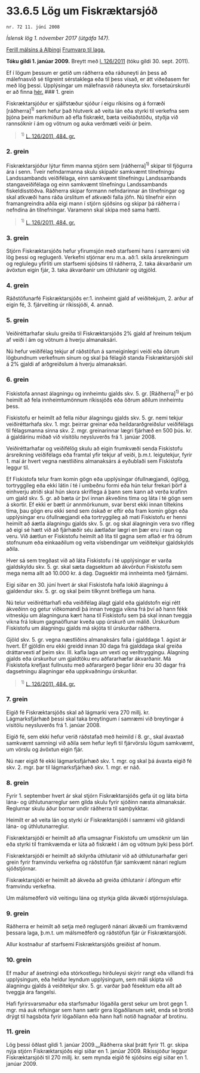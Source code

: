 # 33.6.5 Lög um Fiskræktarsjóð

`nr. 72 11. júní 2008`

_Íslensk lög 1. nóvember 2017 (útgáfa 147)._

[Ferill málsins á Alþingi](https://www.althingi.is/thingstorf/thingmalalistar-eftir-thingum/ferill/?ltg=135&mnr=554)
[Frumvarp til laga.](https://www.althingi.is/altext/135/s/0855.html)

**Tóku gildi 1. janúar 2009.**
Breytt með
[l. 126/2011](https://althingi.is/altext/stjt/2011.126.html) (tóku gildi 30. sept. 2011).

Ef í lögum þessum er getið um ráðherra eða ráðuneyti án þess að málefnasvið sé tilgreint sérstaklega eða til þess vísað, er átt viðeðasem fer með lög þessi. Upplýsingar um málefnasvið ráðuneyta skv. forsetaúrskurði er að finna [hér.](2017015.md) ### 1. grein



Fiskræktarsjóður er sjálfstæður sjóður í eigu ríkisins og á forræði [ráðherra]<sup>1)</sup> sem hefur það hlutverk að veita lán eða styrki til verkefna sem þjóna þeim markmiðum að efla fiskrækt, bæta veiðiaðstöðu, styðja við rannsóknir í ám og vötnum og auka verðmæti veiði úr þeim.

> <sup>1)</sup> [L. 126/2011, 484. gr.](https://althingi.is/altext/stjt/2011.126.html)

### 2. grein



Fiskræktarsjóður lýtur fimm manna stjórn sem [ráðherra]<sup>1)</sup> skipar til fjögurra ára í senn. Tveir nefndarmanna skulu skipaðir samkvæmt tilnefningu Landssambands veiðifélaga, einn samkvæmt tilnefningu Landssambands stangaveiðifélaga og einn samkvæmt tilnefningu Landssambands fiskeldisstöðva. Ráðherra skipar formann nefndarinnar án tilnefningar og skal atkvæði hans ráða úrslitum ef atkvæði falla jöfn. Nú tilnefnir einn framangreindra aðila eigi mann í stjórn sjóðsins og skipar þá ráðherra í nefndina án tilnefningar. Varamenn skal skipa með sama hætti.

> <sup>1)</sup> [L. 126/2011, 484. gr.](https://althingi.is/altext/stjt/2011.126.html)

### 3. grein



Stjórn Fiskræktarsjóðs hefur yfirumsjón með starfsemi hans í samræmi við lög þessi og reglugerð. Verkefni stjórnar eru m.a. að:1. skila ársreikningum og reglulegu yfirliti um starfsemi sjóðsins til ráðherra,
2. taka ákvarðanir um ávöxtun eigin fjár,
3. taka ákvarðanir um úthlutanir og útgjöld.

### 4. grein



Ráðstöfunarfé Fiskræktarsjóðs er:1. innheimt gjald af veiðitekjum,
2. arður af eigin fé,
3. fjárveiting úr ríkissjóði,
4. annað.

### 5. grein



Veiðiréttarhafar skulu greiða til Fiskræktarsjóðs 2% gjald af hreinum tekjum af veiði í ám og vötnum á hverju almanaksári.

Nú hefur veiðifélag tekjur af ráðstöfun á sameiginlegri veiði eða öðrum lögbundnum verkefnum sínum og skal þá félagið standa Fiskræktarsjóði skil á 2% gjaldi af arðgreiðslum á hverju almanaksári.

### 6. grein



Fiskistofa annast álagningu og innheimtu gjalds skv. 5. gr. [Ráðherra]<sup>1)</sup> er þó heimilt að fela innheimtumönnum ríkissjóðs eða öðrum aðilum innheimtu þess.

Fiskistofu er heimilt að fella niður álagningu gjalds skv. 5. gr. nemi tekjur veiðiréttarhafa skv. 1. mgr. þeirrar greinar eða heildararðgreiðslur veiðifélags til félagsmanna sinna skv. 2. mgr. greinarinnar lægri fjárhæð en 500 þús. kr. á gjaldárinu miðað við vísitölu neysluverðs frá 1. janúar 2008.

Veiðiréttarhafar og veiðifélög skulu að eigin frumkvæði senda Fiskistofu ársreikning veiðifélags eða framtal yfir tekjur af veiði, þ.m.t. leigutekjur, fyrir 1. maí ár hvert vegna næstliðins almanaksárs á eyðublaði sem Fiskistofa leggur til.

Ef Fiskistofa telur fram komin gögn eða upplýsingar ófullnægjandi, óglögg, tortryggileg eða ekki látin í té í umbeðnu formi eða hún telur frekari þörf á einhverju atriði skal hún skora skriflega á þann sem kann að verða krafinn um gjald skv. 5. gr. að bæta úr því innan ákveðins tíma og láta í té gögn sem á skortir. Ef ekki er bætt úr annmörkunum, svar berst ekki innan tiltekins tíma, þau gögn eru ekki send sem óskað er eftir eða fram komin gögn eða upplýsingar eru ófullnægjandi eða tortryggileg að mati Fiskistofu er henni heimilt að áætla álagningu gjalds skv. 5. gr. og skal álagningin vera svo rífleg að eigi sé hætt við að fjárhæðir séu áætlaðar lægri en þær eru í raun og veru. Við áætlun er Fiskistofu heimilt að líta til gagna sem aflað er frá öðrum stofnunum eða einkaaðilum og veita vísbendingar um veiðitekjur gjaldskylds aðila.

Hver sá sem tregðast við að láta Fiskistofu í té upplýsingar er varða gjaldskyldu skv. 5. gr. skal sæta dagsektum að ákvörðun Fiskistofu sem mega nema allt að 10.000 kr. á dag. Dagsektir má innheimta með fjárnámi.

Eigi síðar en 30. júní hvert ár skal Fiskistofa hafa lokið álagningu á gjaldendur skv. 5. gr. og skal þeim tilkynnt bréflega um hana.

Nú telur veiðiréttarhafi eða veiðifélag álagt gjald eða gjaldstofn eigi rétt ákveðinn og getur viðkomandi þá innan tveggja vikna frá því að hann fékk vitneskju um álagninguna kært hana til Fiskistofu sem þá skal innan tveggja vikna frá lokum gagnaöflunar kveða upp úrskurð um málið. Úrskurðum Fiskistofu um álagningu gjalds má skjóta til úrskurðar ráðherra.

Gjöld skv. 5. gr. vegna næstliðins almanaksárs falla í gjalddaga 1. ágúst ár hvert. Ef gjöldin eru ekki greidd innan 30 daga frá gjalddaga skal greiða dráttarvexti af þeim skv. III. kafla laga um vexti og verðtryggingu. Álagning gjalds eða úrskurður um gjaldtöku eru aðfararhæfar ákvarðanir. Má Fiskistofa krefjast fullnustu með aðfarargerð þegar liðnir eru 30 dagar frá dagsetningu álagningar eða uppkvaðningu úrskurðar.

> <sup>1)</sup> [L. 126/2011, 484. gr.](https://althingi.is/altext/stjt/2011.126.html)

### 7. grein



Eigið fé Fiskræktarsjóðs skal að lágmarki vera 270 millj. kr. Lágmarksfjárhæð þessi skal taka breytingum í samræmi við breytingar á vísitölu neysluverðs frá 1. janúar 2008.

Eigið fé, sem ekki hefur verið ráðstafað með heimild í 8. gr., skal ávaxtað samkvæmt samningi við aðila sem hefur leyfi til fjárvörslu lögum samkvæmt, um vörslu og ávöxtun eigin fjár.

Nú nær eigið fé ekki lágmarksfjárhæð skv. 1. mgr. og skal þá ávaxta eigið fé skv. 2. mgr. þar til lágmarksfjárhæð skv. 1. mgr. er náð.

### 8. grein



Fyrir 1. september hvert ár skal stjórn Fiskræktarsjóðs gefa út og láta birta lána- og úthlutunarreglur sem gilda skulu fyrir sjóðinn næsta almanaksár. Reglurnar skulu áður bornar undir ráðherra til samþykktar.

Heimilt er að veita lán og styrki úr Fiskræktarsjóði í samræmi við gildandi lána- og úthlutunarreglur.

Fiskræktarsjóði er heimilt að afla umsagnar Fiskistofu um umsóknir um lán eða styrki til framkvæmda er lúta að fiskrækt í ám og vötnum þyki þess þörf.

Fiskræktarsjóði er heimilt að skilyrða úthlutanir við að úthlutunarhafar geri grein fyrir framvindu verkefna og ráðstöfun fjár samkvæmt nánari reglum sjóðstjórnar.

Fiskræktarsjóði er heimilt að ákveða að greiða úthlutanir í áföngum eftir framvindu verkefna.

Um málsmeðferð við veitingu lána og styrkja gilda ákvæði stjórnsýslulaga.

### 9. grein



Ráðherra er heimilt að setja með reglugerð nánari ákvæði um framkvæmd þessara laga, þ.m.t. um málsmeðferð og ráðstöfun fjár úr Fiskræktarsjóði.

Allur kostnaður af starfsemi Fiskræktarsjóðs greiðist af honum.

### 10. grein



Ef maður af ásetningi eða stórkostlegu hirðuleysi skýrir rangt eða villandi frá upplýsingum, eða heldur leyndum upplýsingum, sem máli skipta við álagningu gjalds á veiðitekjur skv. 5. gr. varðar það fésektum eða allt að tveggja ára fangelsi.

Hafi fyrirsvarsmaður eða starfsmaður lögaðila gerst sekur um brot gegn 1. mgr. má auk refsingar sem hann sætir gera lögaðilanum sekt, enda sé brotið drýgt til hagsbóta fyrir lögaðilann eða hann hafi notið hagnaðar af brotinu.

### 11. grein



Lög þessi öðlast gildi 1. janúar 2009.[…](https://www.althingi.is/lagasafn/leidbeiningar/)Ráðherra skal þrátt fyrir 11. gr. skipa nýja stjórn Fiskræktarsjóðs eigi síðar en 1. janúar 2009. Ríkissjóður leggur Fiskræktarsjóði til 270 millj. kr. sem mynda eigið fé sjóðsins eigi síðar en 1. janúar 2009.
